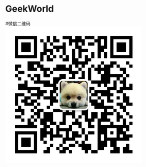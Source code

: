 # GeekWorld
#微信二维码
![Image text](https://github.com/jokoperu/GeekWorld/blob/master/wx.jpg?raw=true "极客的世界")
